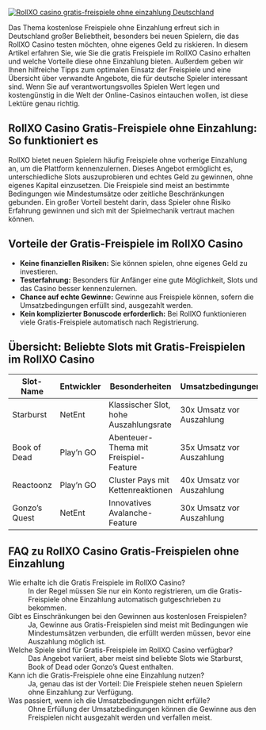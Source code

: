 [![RollXO casino gratis-freispiele ohne einzahlung Deutschland](https://123-caf.pages.dev/gitsignup.png)](https://vrmoo.ru/Bt82HjjY)

<p>Das Thema kostenlose Freispiele ohne Einzahlung erfreut sich in Deutschland großer Beliebtheit, besonders bei neuen Spielern, die das RollXO Casino testen möchten, ohne eigenes Geld zu riskieren. In diesem Artikel erfahren Sie, wie Sie die gratis Freispiele im RollXO Casino erhalten und welche Vorteile diese ohne Einzahlung bieten. Außerdem geben wir Ihnen hilfreiche Tipps zum optimalen Einsatz der Freispiele und eine Übersicht über verwandte Angebote, die für deutsche Spieler interessant sind. Wenn Sie auf verantwortungsvolles Spielen Wert legen und kostengünstig in die Welt der Online-Casinos eintauchen wollen, ist diese Lektüre genau richtig.</p>  <h2>RollXO Casino Gratis-Freispiele ohne Einzahlung: So funktioniert es</h2> <p>RollXO bietet neuen Spielern häufig Freispiele ohne vorherige Einzahlung an, um die Plattform kennenzulernen. Dieses Angebot ermöglicht es, unterschiedliche Slots auszuprobieren und echtes Geld zu gewinnen, ohne eigenes Kapital einzusetzen. Die Freispiele sind meist an bestimmte Bedingungen wie Mindestumsätze oder zeitliche Beschränkungen gebunden. Ein großer Vorteil besteht darin, dass Spieler ohne Risiko Erfahrung gewinnen und sich mit der Spielmechanik vertraut machen können.</p>  <h2>Vorteile der Gratis-Freispiele im RollXO Casino</h2> <ul>   <li><strong>Keine finanziellen Risiken:</strong> Sie können spielen, ohne eigenes Geld zu investieren.</li>   <li><strong>Testerfahrung:</strong> Besonders für Anfänger eine gute Möglichkeit, Slots und das Casino besser kennenzulernen.</li>   <li><strong>Chance auf echte Gewinne:</strong> Gewinne aus Freispiele können, sofern die Umsatzbedingungen erfüllt sind, ausgezahlt werden.</li>   <li><strong>Kein komplizierter Bonuscode erforderlich:</strong> Bei RollXO funktionieren viele Gratis-Freispiele automatisch nach Registrierung.</li> </ul>  <h2>Übersicht: Beliebte Slots mit Gratis-Freispielen im RollXO Casino</h2> <table>   <thead>     <tr>       <th>Slot-Name</th>       <th>Entwickler</th>       <th>Besonderheiten</th>       <th>Umsatzbedingungen</th>     </tr>   </thead>   <tbody>     <tr>       <td>Starburst</td>       <td>NetEnt</td>       <td>Klassischer Slot, hohe Auszahlungsrate</td>       <td>30x Umsatz vor Auszahlung</td>     </tr>     <tr>       <td>Book of Dead</td>       <td>Play’n GO</td>       <td>Abenteuer-Thema mit Freispiel-Feature</td>       <td>35x Umsatz vor Auszahlung</td>     </tr>     <tr>       <td>Reactoonz</td>       <td>Play’n GO</td>       <td>Cluster Pays mit Kettenreaktionen</td>       <td>40x Umsatz vor Auszahlung</td>     </tr>     <tr>       <td>Gonzo’s Quest</td>       <td>NetEnt</td>       <td>Innovatives Avalanche-Feature</td>       <td>30x Umsatz vor Auszahlung</td>     </tr>   </tbody> </table>  <h2>FAQ zu RollXO Casino Gratis-Freispielen ohne Einzahlung</h2> <dl>   <dt>Wie erhalte ich die Gratis Freispiele im RollXO Casino?</dt>   <dd>In der Regel müssen Sie nur ein Konto registrieren, um die Gratis-Freispiele ohne Einzahlung automatisch gutgeschrieben zu bekommen.</dd>    <dt>Gibt es Einschränkungen bei den Gewinnen aus kostenlosen Freispielen?</dt>   <dd>Ja, Gewinne aus Gratis-Freispielen sind meist mit Bedingungen wie Mindestumsätzen verbunden, die erfüllt werden müssen, bevor eine Auszahlung möglich ist.</dd>    <dt>Welche Spiele sind für Gratis-Freispiele im RollXO Casino verfügbar?</dt>   <dd>Das Angebot variiert, aber meist sind beliebte Slots wie Starburst, Book of Dead oder Gonzo’s Quest enthalten.</dd>    <dt>Kann ich die Gratis-Freispiele ohne eine Einzahlung nutzen?</dt>   <dd>Ja, genau das ist der Vorteil: Die Freispiele stehen neuen Spielern ohne Einzahlung zur Verfügung.</dd>    <dt>Was passiert, wenn ich die Umsatzbedingungen nicht erfülle?</dt>   <dd>Ohne Erfüllung der Umsatzbedingungen können die Gewinne aus den Freispielen nicht ausgezahlt werden und verfallen meist.</dd> </dl>